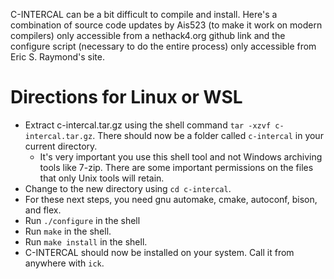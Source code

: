 C-INTERCAL can be a bit difficult to compile and install. Here's a combination of source code updates by Ais523 (to make it work on modern compilers) only accessible from a nethack4.org github link and the configure script (necessary to do the entire process) only accessible from Eric S. Raymond's site.

# Directions for Linux or WSL
- Extract c-intercal.tar.gz using the shell command `tar -xzvf c-intercal.tar.gz`. There should now be a folder called `c-intercal` in your current directory.
  - It's very important you use this shell tool and not Windows archiving tools like 7-zip. There are some important permissions on the files that only Unix tools will retain.
- Change to the new directory using `cd c-intercal`.
- For these next steps, you need gnu automake, cmake, autoconf, bison, and flex.
- Run `./configure` in the shell
- Run `make` in the shell.
- Run `make install` in the shell.
- C-INTERCAL should now be installed on your system. Call it from anywhere with `ick`.
